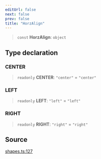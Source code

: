 ```yaml
---
editUrl: false
next: false
prev: false
title: "HorzAlign"
---
```


> `const` **HorzAlign**: `object`

## Type declaration

### CENTER

> `readonly` **CENTER**: `"center"` = `"center"`

### LEFT

> `readonly` **LEFT**: `"left"` = `"left"`

### RIGHT

> `readonly` **RIGHT**: `"right"` = `"right"`

## Source

[shapes.ts:127](https://github.com/dgmjs/dgmjs/blob/6298c851d69b83f472385d1ebb3c937ddb56985d/packages/core/src/shapes.ts#L127)
